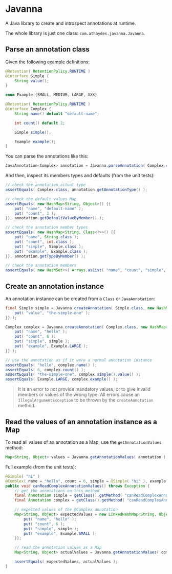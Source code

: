 # Javanna

A Java library to create and introspect annotations at runtime.

The whole library is just one class: `com.athaydes.javanna.Javanna`.

## Parse an annotation class

Given the following example definitions:

```java
@Retention( RetentionPolicy.RUNTIME )
@interface Simple {
    String value();
}

enum Example {SMALL, MEDIUM, LARGE, XXX}

@Retention( RetentionPolicy.RUNTIME )
@interface Complex {
    String name() default "default-name";

    int count() default 2;

    Simple simple();

    Example example();
}
```


You can parse the annotations like this:

```java
JavaAnnotation<Complex> annotation = Javanna.parseAnnotation( Complex.class );
```

And then, inspect its members types and defaults (from the unit tests):

```java
// check the annotation actual type
assertEquals( Complex.class, annotation.getAnnotationType() );

// check the default values Map
assertEquals( new HashMap<String, Object>() {{
    put( "name", "default-name" );
    put( "count", 2 );
}}, annotation.getDefaultValueByMember() );

// check the annotation member types
assertEquals( new HashMap<String, Class<?>>() {{
    put( "name", String.class );
    put( "count", int.class );
    put( "simple", Simple.class );
    put( "example", Example.class );
}}, annotation.getTypeByMember() );

// check the annotation members
assertEquals( new HashSet<>( Arrays.asList( "name", "count", "simple", "example" ) ), annotation.getMembers() );
```

## Create an annotation instance

An annotation instance can be created from a `Class` or `JavaAnnotation`:

```java
final Simple simple = Javanna.createAnnotation( Simple.class, new HashMap<String, Object>() {{
    put( "value", "the-simple-one" );
}} );

Complex complex = Javanna.createAnnotation( Complex.class, new HashMap<String, Object>() {{
    put( "name", "hello" );
    put( "count", 6 );
    put( "simple", simple );
    put( "example", Example.LARGE );
}} );

// use the annotation as if it were a normal annotation instance
assertEquals( "hello", complex.name() );
assertEquals( 6, complex.count() );
assertEquals( "the-simple-one", complex.simple().value() );
assertEquals( Example.LARGE, complex.example() );
```

> It is an error to not provide mandatory values, or to give invalid members or values of the wrong type. All errors
  cause an `IllegalArgumentException` to be thrown by the `createAnnotation` method.

## Read the values of an annotation instance as a Map

To read all values of an annotation as a Map, use the `getAnnotationValues` method:

```java
Map<String, Object> values = Javanna.getAnnotationValues( annotation );
```

Full example (from the unit tests):

```java
@Simple( "hi" )
@Complex( name = "hello", count = 6, simple = @Simple( "hi" ), example = Example.SMALL )
public void canReadComplexAnnotationValues() throws Exception {
    // get the annotations on this method
    final Annotation simple = getClass().getMethod( "canReadComplexAnnotationValues" ).getAnnotation( Simple.class );
    final Annotation complex = getClass().getMethod( "canReadComplexAnnotationValues" ).getAnnotation( Complex.class );

    // expected values of the @Complex annotation
    Map<String, Object> expectedValues = new LinkedHashMap<String, Object>() {{
        put( "name", "hello" );
        put( "count", 6 );
        put( "simple", simple );
        put( "example", Example.SMALL );
    }};

    // read the annotation values as a Map
    Map<String, Object> actualValues = Javanna.getAnnotationValues( complex );

    assertEquals( expectedValues, actualValues );
}
```
